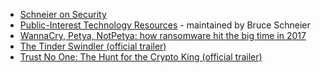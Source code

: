 - [Schneier on Security](https://www.schneier.com)
- [Public-Interest Technology Resources](https://public-interest-tech.com) - maintained by Bruce Schneier
- [WannaCry, Petya, NotPetya: how ransomware hit the big time in 2017](https://www.theguardian.com/technology/2017/dec/30/wannacry-petya-notpetya-ransomware)
- [The Tinder Swindler (official trailer)](https://www.youtube.com/watch?v=_R3LWM_Vt70)
- [Trust No One: The Hunt for the Crypto King (official trailer)](https://www.youtube.com/watch?v=vW2BPQ15OSw)